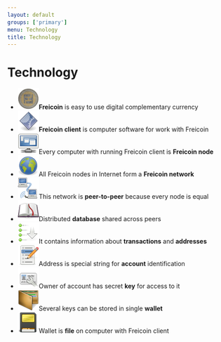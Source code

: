```yaml
---
layout: default
groups: ['primary']
menu: Technology
title: Technology
---
```


<h1>Technology</h1>

<div>
	<ul class="big_icons">
		<li><img src="/static/images/basics/freicoin.png" /><b>Freicoin</b> is easy to use digital complementary currency</li>
		<li><img src="/static/images/basics/client.png" /><b>Freicoin client</b> is computer software for work with Freicoin</li>
		<li><img src="/static/images/basics/node.png" />Every computer with running Freicoin client is <b>Freicoin node</b></li>
		<li><img src="/static/images/basics/network.png" />All Freicoin nodes in Internet form a <b>Freicoin network</b></li>
		<li><img src="/static/images/basics/p2p.png" />This network is <b>peer-to-peer</b> because every node is equal</li>
		<li><img src="/static/images/basics/database.png" />Distributed <b>database</b> shared across peers</li>
		<li><img src="/static/images/basics/transactions.png" />It contains information about <b>transactions</b> and <b>addresses</b></li>
		<li><img src="/static/images/basics/address.png" />Address is special string for <b>account</b> identification</li>
		<li><img src="/static/images/basics/key.png" />Owner of account has secret <b>key</b> for access to it</li>
		<li><img src="/static/images/basics/wallet.png" />Several keys can be stored in single <b>wallet</b></li>
		<li><img src="/static/images/basics/file.png" />Wallet is <b>file</b> on computer with Freicoin client</li>
	</ul>
</div>
